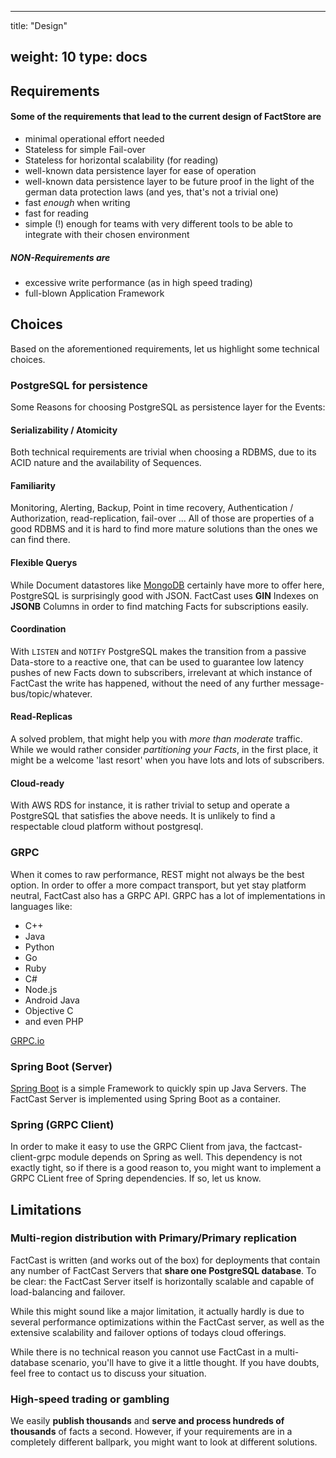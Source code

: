 ---

title: "Design"

weight: 10
type: docs
----------

## Requirements

#### Some of the requirements that lead to the current design of FactStore are

- minimal operational effort needed
- Stateless for simple Fail-over
- Stateless for horizontal scalability (for reading)
- well-known data persistence layer for ease of operation
- well-known data persistence layer to be future proof in the light of the german data protection laws (and yes, that's not a trivial one)
- fast _enough_ when writing
- fast for reading
- simple (!) enough for teams with very different tools to be able to integrate with their chosen environment

##### NON-Requirements are

- excessive write performance (as in high speed trading)
- full-blown Application Framework

## Choices

Based on the aforementioned requirements, let us highlight some technical choices.

### PostgreSQL for persistence

Some Reasons for choosing PostgreSQL as persistence layer for the Events:

#### Serializability / Atomicity

Both technical requirements are trivial when choosing a RDBMS, due to its ACID nature and the availability of Sequences.

#### Familiarity

Monitoring, Alerting, Backup, Point in time recovery, Authentication / Authorization, read-replication, fail-over ... All of those are properties of a good RDBMS and it is hard to find more mature solutions than the ones we can find there.

#### Flexible Querys

While Document datastores like [MongoDB](https://mongodb.com) certainly have more to offer here, PostgreSQL is surprisingly good with JSON. FactCast uses **GIN** Indexes on **JSONB** Columns in order to find matching Facts for subscriptions easily.

#### Coordination

With `LISTEN` and `NOTIFY` PostgreSQL makes the transition from a passive Data-store to a reactive one, that can be used to guarantee low latency pushes of new Facts down to subscribers, irrelevant at which instance of FactCast the write has happened, without the need of any further message-bus/topic/whatever.

#### Read-Replicas

A solved problem, that might help you with _more than moderate_ traffic. While we would rather consider _partitioning your Facts_, in the first place, it might be a welcome 'last resort' when you have lots and lots of subscribers.

#### Cloud-ready

With AWS RDS for instance, it is rather trivial to setup and operate a PostgreSQL that satisfies the above needs. It is unlikely to find a respectable cloud platform without postgresql.

### GRPC

When it comes to raw performance, REST might not always be the best option. In order to offer a more compact transport, but yet stay platform neutral, FactCast also has a GRPC API.
GRPC has a lot of implementations in languages like:

- C++
- Java
- Python
- Go
- Ruby
- C#
- Node.js
- Android Java
- Objective C
- and even PHP

[GRPC.io](http://www.grpc.io/)

### Spring Boot (Server)

[Spring Boot](https://projects.spring.io/spring-boot/) is a simple Framework to quickly spin up Java Servers. The FactCast Server is implemented using Spring Boot as a container.

### Spring (GRPC Client)

In order to make it easy to use the GRPC Client from java, the factcast-client-grpc module depends on Spring as well. This dependency is not exactly tight, so if there is a good reason to, you might want to implement a GRPC CLient free of Spring dependencies. If so, let us know.

## Limitations

### Multi-region distribution with Primary/Primary replication

FactCast is written (and works out of the box) for deployments that contain any number of FactCast Servers that <b>share
one PostgreSQL database</b>. To be clear: the FactCast Server itself is horizontally scalable and capable of load-balancing and failover.

While this might sound like a major limitation, it actually hardly is due to several performance
optimizations within the FactCast server, as well as the extensive scalability and failover options of todays cloud
offerings.

While there is no technical reason you cannot use FactCast in a multi-database scenario, you'll have to give it a little thought.
If you have doubts, feel free to contact us to discuss your situation.

### High-speed trading or gambling

We easily **publish thousands** and **serve and process hundreds of thousands** of facts a second. However, if your requirements are in a
completely different ballpark, you might want to look at different solutions.
